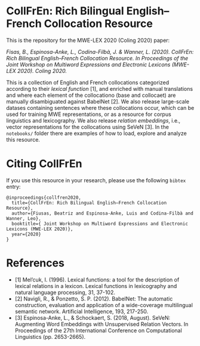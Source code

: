 # CollFrEn: Rich Bilingual English–French Collocation Resource

This is the repository for the MWE-LEX 2020 (Coling 2020) paper: 

_Fisas, B., Espinosa-Anke, L., Codina-Filbà, J. & Wanner, L. (2020). CollFrEn: Rich Bilingual English–French Collocation Resource. In Proceedings of the Joint Workshop on Multiword Expressions and Electronic Lexicons (MWE-LEX 2020). Coling 2020._

This is a collection of English and French collocations categorized according to their _lexical function_ [1], and enriched with manual translations and where each element of the collocationo (base and collocaet) are manually disambiguated against BabelNet [2]. We also release large-scale datases containing sentences where these collocations occur, which can be used for training MWE representations, or as a resource for corpus linguistics and lexicography. We also release _relation embeddings_, i.e., vector representations for the collocations using SeVeN [3]. In the `notebooks/` folder there are examples of how to load, explore and analyze this resource.

# Citing CollFrEn

If you use this resource in your research, please use the following `bibtex` entry:

```
@inproceedings{collfren2020,
  title={CollFrEn: Rich Bilingual English–French Collocation Resource},
  author={Fiusas, Beatriz and Espinosa-Anke, Luis and Codina-Filbà and Wanner, Leo},
  booktitle={ Joint Workshop on Multiword Expressions and Electronic Lexicons (MWE-LEX 2020)},
  year={2020}
}
```

# References

- [1] Mel’cuk, I. (1996). Lexical functions: a tool for the description of lexical relations in a lexicon. Lexical functions in lexicography and natural language processing, 31, 37-102.
- [2] Navigli, R., & Ponzetto, S. P. (2012). BabelNet: The automatic construction, evaluation and application of a wide-coverage multilingual semantic network. Artificial Intelligence, 193, 217-250.
- [3] Espinosa-Anke, L., & Schockaert, S. (2018, August). SeVeN: Augmenting Word Embeddings with Unsupervised Relation Vectors. In Proceedings of the 27th International Conference on Computational Linguistics (pp. 2653-2665).
